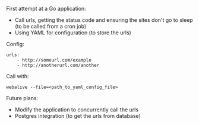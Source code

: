 First attempt at a Go application:
 - Call urls, getting the status code and ensuring the sites don't go to sleep (to
   be called from a cron job)
 - Using YAML for configuration (to store the urls)

Config:

    urls:
        - http://someurl.com/example
        - http://anotherurl.com/another

Call with:

    webalive --file=<path_to_yaml_config_file>

Future plans:
 - Modify the application to concurrently call the urls
 - Postgres integration (to get the urls from database)